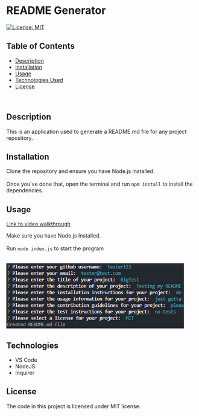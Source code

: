 # README Generator

[![License: MIT](https://img.shields.io/badge/License-MIT-blue.svg)](https://opensource.org/licenses/MIT)

## Table of Contents
- [Description](#description)
- [Installation](#installation)
- [Usage](#usage)
- [Technologies Used](#technologies)
- [License](#license)
<br />

## Description
This is an application used to generate a README.md file for any project repository.
<br />

## Installation
Clone the repository and ensure you have Node.js installed.<br /><br />
Once you've done that, open the terminal and run `npm install` to install the dependencies.
<br />

## Usage
[Link to video walkthrough]() <br />

Make sure you have Node.js Installed.<br /><br />
Run `node index.js` to start the program<br /><br />


![SamplePicture](./assets/images/sampleoutput.png)

## Technologies

- VS Code </br>
- NodeJS </br>
- Inquirer </br>

## License
The code in this project is licensed under MIT license.